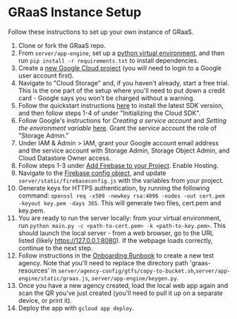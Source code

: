 GRaaS Instance Setup
====================
Follow these instructions to set up your own instance of GRaaS.

1. Clone or fork the GRaaS repo.
2. From `server/app-engine`, set up a [python virtual environment](https://docs.python.org/3/library/venv.html), and then run `pip install -r requirements.txt` to install dependencies.
3. Create a [new Google Cloud project](console.cloud.google.com) (you will need to login to a Google user account first).
4. Navigate to "Cloud Storage" and, if you haven't already, start a free trial. This is the one part of the setup where you'll need to put down a credit card - Google says you won't be charged without a warning.
5. Follow the quickstart instructions [here](cloud.google.com/sdk/docs/quickstart) to install the latest SDK version, and then follow steps 1-4 of under "Initializing the Cloud SDK".
6. Follow Google's instructions for *Creating a service account* and *Setting the environment variable* [here](cloud.google.com/docs/authentication/getting-started). Grant the service account the role of "Storage Admin."
7. Under IAM & Admin > IAM, grant your Google account email address and the service account with Storage Admin, Storage Object Admin, and Cloud Datastore Owner access.
8. Follow steps 1-3 under [Add Firebase to your Project](https://firebase.google.com/docs/web/setup?authuser=0). Enable Hosting.
9. Navigate to the [Firebase config object](firebase.google.com/docs/web/learn-more#config-object), and update `server/static/firebaseconfig.js` with the variables from your project.
10. Generate keys for HTTPS authentication, by running the following command:
`openssl req -x509 -newkey rsa:4096 -nodes -out cert.pem -keyout key.pem -days 365`. This will generate two files, cert.pem and key.pem.
11. You are ready to run the server locally: from your virtual environment, run  `python main.py -c <path-to-cert.pem> -k <path-to-key.pem>`. This should launch the local server - from a web browser, go to the URL listed (likely https://127.0.0.1:8080). If the webpage loads correctly, continue to the next step.
12. Follow instructions in the [Onboarding Runbook](server/onboarding-runbook.md) to create a new test agency. Note that you'll need to replace the directory path 'graas-resources' in `server/agency-config/gtfs/copy-to-bucket.sh`,`server/app-engine/static/graas.js`, `server/app-engine/keygen.py`.
13. Once you have a new agency created, load the local web app again and scan the QR you've just created (you'll need to pull it up on a separate device, or print it).
14. Deploy the app with `gcloud app deploy`.

